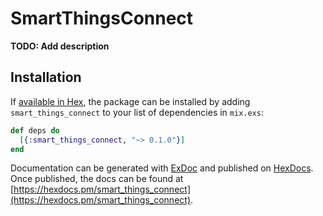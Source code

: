 # SmartThingsConnect

**TODO: Add description**

## Installation

If [available in Hex](https://hex.pm/docs/publish), the package can be installed
by adding `smart_things_connect` to your list of dependencies in `mix.exs`:

```elixir
def deps do
  [{:smart_things_connect, "~> 0.1.0"}]
end
```

Documentation can be generated with [ExDoc](https://github.com/elixir-lang/ex_doc)
and published on [HexDocs](https://hexdocs.pm). Once published, the docs can
be found at [https://hexdocs.pm/smart_things_connect](https://hexdocs.pm/smart_things_connect).

